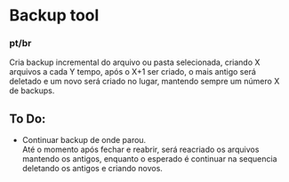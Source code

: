 # Backup tool

### pt/br
Cria backup incremental do arquivo ou pasta selecionada, criando X arquivos a cada Y tempo, após o X+1 ser criado, o mais antigo será deletado e um novo será criado no lugar, mantendo sempre um número X de backups.

## To Do:
* Continuar backup de onde parou.  
 Até o momento após fechar e reabrir, será reacriado os arquivos mantendo os antigos, enquanto o esperado é continuar na sequencia deletando os antigos e criando novos.